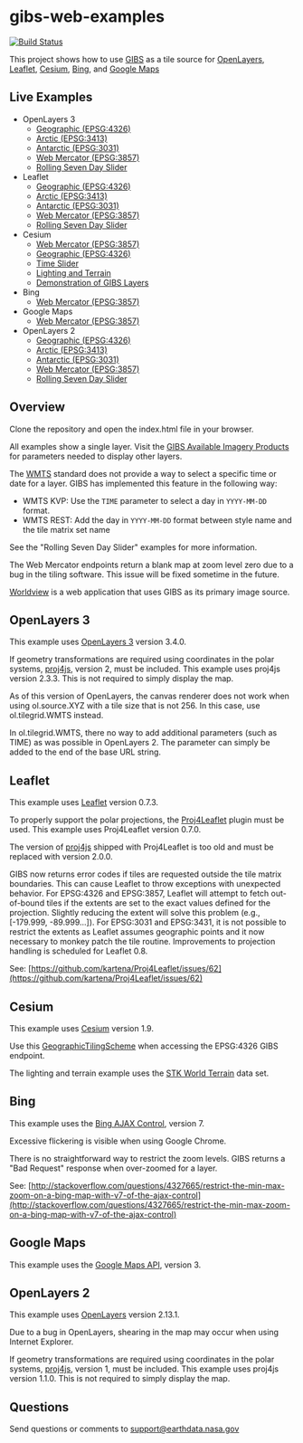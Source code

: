 # gibs-web-examples

[![Build Status](https://travis-ci.org/nasa-gibs/gibs-web-examples.svg?branch=master)](https://travis-ci.org/nasa-gibs/gibs-web-examples)

This project shows how to use [GIBS](https://earthdata.nasa.gov/gibs) as a tile
source for
[OpenLayers](http://openlayers.org), [Leaflet](http://leafletjs.com), [Cesium](http://cesiumjs.org/), [Bing](http://www.bing.com/maps/), and [Google Maps](https://maps.google.com)

## Live Examples

* OpenLayers 3
  * [Geographic (EPSG:4326)](https://earthdata.nasa.gov/labs/gibs/examples/openlayers/geographic-epsg4326.html)
  * [Arctic (EPSG:3413)](https://earthdata.nasa.gov/labs/gibs/examples/openlayers/arctic-epsg3413.html)
  * [Antarctic (EPSG:3031)](https://earthdata.nasa.gov/labs/gibs/examples/openlayers/antarctic-epsg3031.html)
  * [Web Mercator (EPSG:3857)](https://earthdata.nasa.gov/labs/gibs/examples/openlayers/webmercator-epsg3857.html)
  * [Rolling Seven Day Slider](https://earthdata.nasa.gov/labs/gibs/examples/openlayers/time.html)
* Leaflet
  * [Geographic (EPSG:4326)](https://earthdata.nasa.gov/labs/gibs/examples/leaflet/geographic-epsg4326.html)
  * [Arctic (EPSG:3413)](https://earthdata.nasa.gov/labs/gibs/examples/leaflet/arctic-epsg3413.html)
  * [Antarctic (EPSG:3031)](https://earthdata.nasa.gov/labs/gibs/examples/leaflet/antarctic-epsg3031.html)
  * [Web Mercator (EPSG:3857)](https://earthdata.nasa.gov/labs/gibs/examples/leaflet/webmercator-epsg3857.html)
  * [Rolling Seven Day Slider](https://earthdata.nasa.gov/labs/gibs/examples/leaflet/time.html)
* Cesium
  * [Web Mercator (EPSG:3857)](https://earthdata.nasa.gov/labs/gibs/examples/cesium/webmercator-epsg3857.html)
  * [Geographic (EPSG:4326)](https://earthdata.nasa.gov/labs/gibs/examples/cesium/geographic-epsg4326.html)
  * [Time Slider](https://earthdata.nasa.gov/labs/gibs/examples/cesium/time.html)
  * [Lighting and Terrain](https://earthdata.nasa.gov/labs/gibs/examples/cesium/terrain.html)
  * [Demonstration of GIBS Layers](https://earthdata.nasa.gov/labs/gibs/demos/cesium)
* Bing
  * [Web Mercator (EPSG:3857)](https://earthdata.nasa.gov/labs/gibs/examples/bing/webmercator-epsg3857.html)
* Google Maps
  * [Web Mercator (EPSG:3857)](https://earthdata.nasa.gov/labs/gibs/examples/google/webmercator-epsg3857.html)
* OpenLayers 2
  * [Geographic (EPSG:4326)](https://earthdata.nasa.gov/labs/gibs/examples/openlayers2/geographic-epsg4326.html)
  * [Arctic (EPSG:3413)](https://earthdata.nasa.gov/labs/gibs/examples/openlayers2/arctic-epsg3413.html)
  * [Antarctic (EPSG:3031)](https://earthdata.nasa.gov/labs/gibs/examples/openlayers2/antarctic-epsg3031.html)
  * [Web Mercator (EPSG:3857)](https://earthdata.nasa.gov/labs/gibs/examples/openlayers2/webmercator-epsg3857.html)
  * [Rolling Seven Day Slider](https://earthdata.nasa.gov/labs/gibs/examples/openlayers2/time.html)

## Overview

Clone the repository and open the index.html file in your browser.

All examples show a single layer. Visit the
[GIBS Available Imagery Products](https://wiki.earthdata.nasa.gov/display/GIBS/GIBS+Available+Imagery+Products)
for parameters needed to display other layers.

The [WMTS](http://www.opengeospatial.org/standards/wmts) standard does not
provide a way to select a specific time or date for a layer. GIBS has
implemented this feature in the following way:

* WMTS KVP: Use the `TIME` parameter to select a day in `YYYY-MM-DD` format.
* WMTS REST: Add the day in `YYYY-MM-DD` format between style name and the tile
matrix set name

See the "Rolling Seven Day Slider" examples for more information.

The Web Mercator endpoints return a blank map at zoom level zero due to a bug
in the tiling software. This issue will be fixed sometime in the future.

[Worldview](https://github.com/nasa-gibs/worldview) is a web application that
uses GIBS as its primary image source.

## OpenLayers 3

This example uses [OpenLayers 3](http://openlayers.org/) version 3.4.0.

If geometry transformations are required using coordinates in the polar systems,
[proj4js](http://trac.osgeo.org/proj4js), version 2, must be included. This
example uses proj4js version 2.3.3. This is not required to simply display the map.

As of this version of OpenLayers, the canvas renderer does not work when using ol.source.XYZ with a tile size that is not 256. In this case, use ol.tilegrid.WMTS instead.

In ol.tilegrid.WMTS, there no way to add additional parameters (such as TIME) as was possible in OpenLayers 2. The parameter can simply be added to the end of the
base URL string.

## Leaflet

This example uses [Leaflet](http://leafletjs.com) version 0.7.3.

To properly support the polar projections, the
[Proj4Leaflet](https://github.com/kartena/Proj4Leaflet) plugin must be
used. This example uses Proj4Leaflet version 0.7.0.

The version of [proj4js](http://trac.osgeo.org/proj4js) shipped with
Proj4Leaflet is too old and must be replaced with version 2.0.0.

GIBS now returns error codes if tiles are requested outside the tile matrix boundaries. This can cause Leaflet to throw exceptions with unexpected behavior. For EPSG:4326 and EPSG:3857, Leaflet will attempt to fetch out-of-bound tiles if the extents are set to the exact values defined for the projection.  Slightly reducing the extent will solve this problem (e.g., [-179.999, -89.999...]). For EPSG:3031 and EPSG:3431, it is not possible to restrict the extents as Leaflet assumes geographic points and it now necessary to monkey patch the tile routine. Improvements to projection handling is scheduled for Leaflet 0.8.

See: [https://github.com/kartena/Proj4Leaflet/issues/62](https://github.com/kartena/Proj4Leaflet/issues/62)

## Cesium

This example uses [Cesium](http://cesiumjs.org/) version 1.9.

Use this
[GeographicTilingScheme](https://github.com/nasa-gibs/gibs-web-examples/blob/release/lib/gibs/gibs.js) when accessing the
EPSG:4326 GIBS endpoint.

The lighting and terrain example uses the [STK World Terrain](https://cesiumjs.org/data-and-assets/terrain/stk-world-terrain.html) data set.

## Bing

This example uses the [Bing AJAX Control](http://msdn.microsoft.com/en-us/library/gg427610.aspx), version 7.

Excessive flickering is visible when using Google Chrome.

There is no straightforward way to restrict the zoom levels. GIBS returns a "Bad Request" response when over-zoomed for a layer.

See: [http://stackoverflow.com/questions/4327665/restrict-the-min-max-zoom-on-a-bing-map-with-v7-of-the-ajax-control](http://stackoverflow.com/questions/4327665/restrict-the-min-max-zoom-on-a-bing-map-with-v7-of-the-ajax-control)

## Google Maps

This example uses the [Google Maps API](https://developers.google.com/maps/documentation/javascript/tutorial), version 3.

## OpenLayers 2

This example uses [OpenLayers](http://openlayers.org/two) version 2.13.1.

Due to a bug in OpenLayers, shearing in the map may occur when using Internet
Explorer.

If geometry transformations are required using coordinates in the polar systems,
[proj4js](http://trac.osgeo.org/proj4js), version 1, must be included. This
example uses proj4js version 1.1.0. This is not required to simply display the map.

## Questions

Send questions or comments to
[support@earthdata.nasa.gov](mailto:support@earthdata.nasa.gov)
